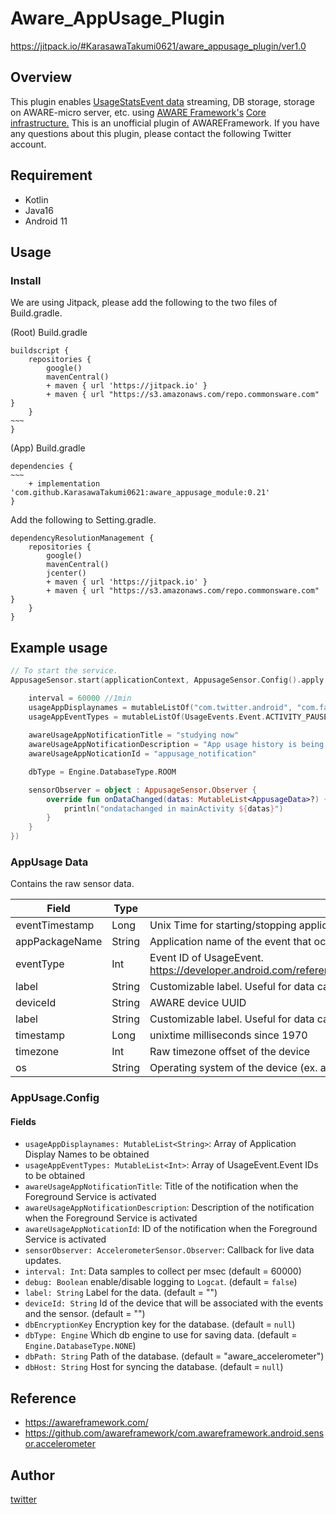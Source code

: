 # Aware_AppUsage_Plugin

https://jitpack.io/#KarasawaTakumi0621/aware_appusage_plugin/ver1.0

## Overview
This plugin enables [UsageStatsEvent data](https://developer.android.com/reference/kotlin/android/app/usage/UsageEvents.Event) streaming, DB storage, storage on AWARE-micro server, etc. using [AWARE Framework's](https://awareframework.com/) [Core infrastructure.](https://github.com/awareframework/com.awareframework.android.core) 
This is an unofficial plugin of AWAREFramework. If you have any questions about this plugin, please contact the following Twitter account.

## Requirement
- Kotlin
- Java16
- Android 11

## Usage
### Install
We are using Jitpack, please add the following to the two files of Build.gradle.

(Root) Build.gradle
```(Root) Build.gradle
buildscript {
    repositories {
        google()
        mavenCentral()
        + maven { url 'https://jitpack.io' }
        + maven { url "https://s3.amazonaws.com/repo.commonsware.com" }
    }
~~~
}
```

(App) Build.gradle
```(App) Build.gradle
dependencies {
~~~
    + implementation 'com.github.KarasawaTakumi0621:aware_appusage_module:0.21'
}
```

Add the following to Setting.gradle.
```
dependencyResolutionManagement {
    repositories {
        google()
        mavenCentral()
        jcenter()
        + maven { url 'https://jitpack.io' }
        + maven { url "https://s3.amazonaws.com/repo.commonsware.com" }
    }
}
```

## Example usage

```kotlin
// To start the service.
AppusageSensor.start(applicationContext, AppusageSensor.Config().apply {

    interval = 60000 //1min
    usageAppDisplaynames = mutableListOf("com.twitter.android", "com.facebook.orca", "com.facebook.katana", "com.instagram.android", "jp.naver.line.android", "com.ss.android.ugc.trill")
    usageAppEventTypes = mutableListOf(UsageEvents.Event.ACTIVITY_PAUSED, UsageEvents.Event.ACTIVITY_RESUMED)
    
    awareUsageAppNotificationTitle = "studying now"
    awareUsageAppNotificationDescription = "App usage history is being retrieved."
    awareUsageAppNoticationId = "appusage_notification"

    dbType = Engine.DatabaseType.ROOM

    sensorObserver = object : AppusageSensor.Observer {
        override fun onDataChanged(datas: MutableList<AppusageData>?) {
            println("ondatachanged in mainActivity ${datas}")
        }
    }
})
```

### AppUsage Data

Contains the raw sensor data.

| Field           | Type   | Description                                                         |
| ---------       | ------ | ------------------------------------------------------------------- |
| eventTimestamp  | Long   | Unix Time for starting/stopping applications, etc.                  |
| appPackageName  | String | Application name of the event that occurred                         |
| eventType       | Int    | Event ID of UsageEvent. https://developer.android.com/reference/kotlin/android/app/usage/UsageEvents.Event |
| label           | String | Customizable label. Useful for data calibration or traceability     |
| deviceId        | String | AWARE device UUID                                                   |
| label           | String | Customizable label. Useful for data calibration or traceability     |
| timestamp       | Long   | unixtime milliseconds since 1970                                    |
| timezone        | Int    | Raw timezone offset of the device                              |
| os              | String | Operating system of the device (ex. android)                        |

### AppUsage.Config
#### Fields

+ `usageAppDisplaynames: MutableList<String>`: Array of Application Display Names to be obtained
+ `usageAppEventTypes: MutableList<Int>`: Array of UsageEvent.Event IDs to be obtained
+ `awareUsageAppNotificationTitle`: Title of the notification when the Foreground Service is activated
+ `awareUsageAppNotificationDescription`: Description of the notification when the Foreground Service is activated
+ `awareUsageAppNoticationId`: ID of the notification when the Foreground Service is activated
+ `sensorObserver: AccelerometerSensor.Observer`: Callback for live data updates.
+ `interval: Int`: Data samples to collect per msec (default = 60000)
+ `debug: Boolean` enable/disable logging to `Logcat`. (default = `false`)
+ `label: String` Label for the data. (default = "")
+ `deviceId: String` Id of the device that will be associated with the events and the sensor. (default = "")
+ `dbEncryptionKey` Encryption key for the database. (default = `null`)
+ `dbType: Engine` Which db engine to use for saving data. (default = `Engine.DatabaseType.NONE`)
+ `dbPath: String` Path of the database. (default = "aware_accelerometer")
+ `dbHost: String` Host for syncing the database. (default = `null`)


## Reference
- https://awareframework.com/
- https://github.com/awareframework/com.awareframework.android.sensor.accelerometer

## Author

[twitter](https://twitter.com/TappunFox)
